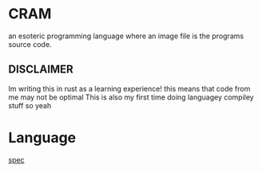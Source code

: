 # CRAM
an esoteric programming language where an image file is the programs source code.

## DISCLAIMER
Im writing this in rust as a learning experience! this means that code from me may not be optimal
This is also my first time doing languagey compiley stuff so yeah

# Language
[spec](SPEC.md)
